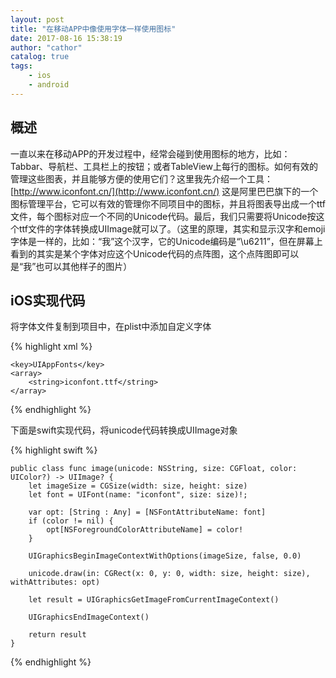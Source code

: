 ```yaml
---
layout: post
title: "在移动APP中像使用字体一样使用图标"
date: 2017-08-16 15:38:19
author: "cathor"
catalog: true
tags:
    - ios
    - android
---
```



## 概述

一直以来在移动APP的开发过程中，经常会碰到使用图标的地方，比如：Tabbar、导航栏、工具栏上的按钮；或者TableView上每行的图标。如何有效的管理这些图表，并且能够方便的使用它们？这里我先介绍一个工具：[http://www.iconfont.cn/](http://www.iconfont.cn/) 这是阿里巴巴旗下的一个图标管理平台，它可以有效的管理你不同项目中的图标，并且将图表导出成一个ttf文件，每个图标对应一个不同的Unicode代码。最后，我们只需要将Unicode按这个ttf文件的字体转换成UIImage就可以了。（这里的原理，其实和显示汉字和emoji字体是一样的，比如：“我”这个汉字，它的Unicode编码是“\u6211”，但在屏幕上看到的其实是某个字体对应这个Unicode代码的点阵图，这个点阵图即可以是“我”也可以其他样子的图片）



## iOS实现代码

将字体文件复制到项目中，在plist中添加自定义字体

{% highlight xml %}

	<key>UIAppFonts</key>
	<array>
		<string>iconfont.ttf</string>
	</array>
{% endhighlight %}


下面是swift实现代码，将unicode代码转换成UIImage对象

{% highlight swift %}

    public class func image(unicode: NSString, size: CGFloat, color: UIColor?) -> UIImage? {
        let imageSize = CGSize(width: size, height: size)
        let font = UIFont(name: "iconfont", size: size)!;
        
        var opt: [String : Any] = [NSFontAttributeName: font]
        if (color != nil) {
            opt[NSForegroundColorAttributeName] = color!
        }
        
        UIGraphicsBeginImageContextWithOptions(imageSize, false, 0.0)
        
        unicode.draw(in: CGRect(x: 0, y: 0, width: size, height: size), withAttributes: opt)
        
        let result = UIGraphicsGetImageFromCurrentImageContext()
        
        UIGraphicsEndImageContext()
        
        return result
    }

{% endhighlight %}

